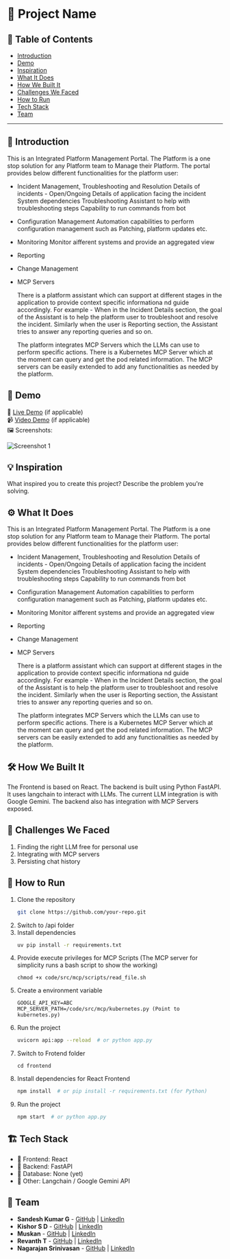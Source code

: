 # 🚀 Project Name

## 📌 Table of Contents
- [Introduction](#introduction)
- [Demo](#demo)
- [Inspiration](#inspiration)
- [What It Does](#what-it-does)
- [How We Built It](#how-we-built-it)
- [Challenges We Faced](#challenges-we-faced)
- [How to Run](#how-to-run)
- [Tech Stack](#tech-stack)
- [Team](#team)

---

## 🎯 Introduction
This is an Integrated Platform Management Portal. The Platform is a one stop solution for any Platform team to Manage their Platform. The portal provides below different functionalities for the platform user:
- Incident Management, Troubleshooting and Resolution
   Details of incidents - Open/Ongoing
   Details of application facing the incident
   System dependencies
   Troubleshooting Assistant to help with troubleshooting steps
   Capability to run commands from bot
- Configuration Management
   Automation capabilities to perform configuration management such as Patching, platform updates etc.
- Monitoring 
   Monitor aifferent systems and provide an aggregated view
- Reporting
- Change Management
- MCP Servers
   
   There is a platform assistant which can support at different stages in the application to provide context specific informationa nd guide accordingly. For example - When in the Incident Details section, the goal of the Assistant is to help the platform user to troubleshoot and resolve the incident.
   Similarly when the user is Reporting section, the Assistant tries to answer any reporting queries and so on.

   The platform integrates MCP Servers which the LLMs can use to perform specific actions. There is a Kubernetes MCP Server which at the moment can query and get the pod related information. The MCP servers can be easily extended to add any functionalities as needed by the platform.
    

## 🎥 Demo
🔗 [Live Demo](#) (if applicable)  
📹 [Video Demo](#) (if applicable)  
🖼️ Screenshots:

![Screenshot 1](link-to-image)

## 💡 Inspiration
What inspired you to create this project? Describe the problem you're solving.

## ⚙️ What It Does
This is an Integrated Platform Management Portal. The Platform is a one stop solution for any Platform team to Manage their Platform. The portal provides below different functionalities for the platform user:
- Incident Management, Troubleshooting and Resolution
   Details of incidents - Open/Ongoing
   Details of application facing the incident
   System dependencies
   Troubleshooting Assistant to help with troubleshooting steps
   Capability to run commands from bot
- Configuration Management
   Automation capabilities to perform configuration management such as Patching, platform updates etc.
- Monitoring 
   Monitor aifferent systems and provide an aggregated view
- Reporting
- Change Management
- MCP Servers
   
   There is a platform assistant which can support at different stages in the application to provide context specific informationa nd guide accordingly. For example - When in the Incident Details section, the goal of the Assistant is to help the platform user to troubleshoot and resolve the incident.
   Similarly when the user is Reporting section, the Assistant tries to answer any reporting queries and so on.

   The platform integrates MCP Servers which the LLMs can use to perform specific actions. There is a Kubernetes MCP Server which at the moment can query and get the pod related information. The MCP servers can be easily extended to add any functionalities as needed by the platform.

## 🛠️ How We Built It
The Frontend is based on React. The backend is built using Python FastAPI. It uses langchain to interact with LLMs. The current LLM integration is with Google Gemini. The backend also has integration with MCP Servers exposed.

## 🚧 Challenges We Faced
1. Finding the right LLM free for personal use
2. Integrating with MCP servers
3. Persisting chat history

## 🏃 How to Run
1. Clone the repository  
   ```sh
   git clone https://github.com/your-repo.git
   ```
2. Switch to /api folder
3. Install dependencies  
   ```sh
   uv pip install -r requirements.txt
   ```
4. Provide execute privileges for MCP Scripts (The MCP server for simplicity runs a bash script to show the working)
   ```
   chmod +x code/src/mcp/scripts/read_file.sh
   ```
5. Create a environment variable 
   ```
   GOOGLE_API_KEY=ABC
   MCP_SERVER_PATH=/code/src/mcp/kubernetes.py (Point to kubernetes.py)
   ```
6. Run the project  
   ```sh
   uvicorn api:app --reload  # or python app.py
   ```
7. Switch to Frotend folder
   ```
   cd frontend
   ```
8. Install dependencies  for React Frontend
   ```sh
   npm install  # or pip install -r requirements.txt (for Python)
   ```
9. Run the project  
   ```sh
   npm start  # or python app.py
   ```

## 🏗️ Tech Stack
- 🔹 Frontend: React
- 🔹 Backend:  FastAPI 
- 🔹 Database: None (yet)
- 🔹 Other: Langchain / Google Gemini API

## 👥 Team
- **Sandesh Kumar G** - [GitHub](#) | [LinkedIn](#)
- **Kishor S D** - [GitHub](#) | [LinkedIn](#)
- **Muskan** - [GitHub](#) | [LinkedIn](#)
- **Revanth T** - [GitHub](#) | [LinkedIn](#)
- **Nagarajan Srinivasan** - [GitHub](#) | [LinkedIn](#)